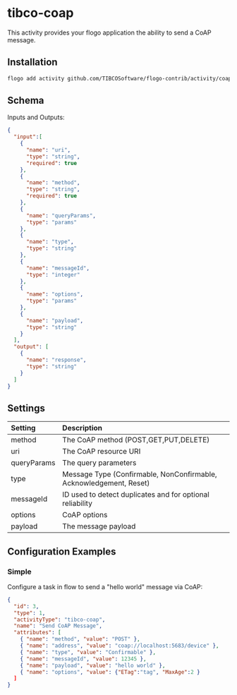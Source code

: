 # tibco-coap
This activity provides your flogo application the ability to send a CoAP message.


## Installation

```bash
flogo add activity github.com/TIBCOSoftware/flogo-contrib/activity/coap
```

## Schema
Inputs and Outputs:

```json
{
  "input":[
    {
      "name": "uri",
      "type": "string",
      "required": true
    },
    {
      "name": "method",
      "type": "string",
      "required": true
    },
    {
      "name": "queryParams",
      "type": "params"
    },
    {
      "name": "type",
      "type": "string"
    },
    {
      "name": "messageId",
      "type": "integer"
    },
    {
      "name": "options",
      "type": "params"
    },
    {
      "name": "payload",
      "type": "string"
    }
  ],
  "output": [
    {
      "name": "response",
      "type": "string"
    }
  ]
}
```
## Settings
| Setting   | Description    |
|:----------|:---------------|
| method    | The CoAP method (POST,GET,PUT,DELETE)|
| uri   | The CoAP resource URI |         
| queryParams | The query parameters |
| type      | Message Type (Confirmable, NonConfirmable, Acknowledgement, Reset) |
| messageId | ID used to detect duplicates and for optional reliability |
| options   | CoAP options |
| payload   | The message payload |


## Configuration Examples
### Simple
Configure a task in flow to send a "hello world" message via CoAP:

```json
{
  "id": 3,
  "type": 1,
  "activityType": "tibco-coap",
  "name": "Send CoAP Message",
  "attributes": [
    { "name": "method", "value": "POST" },
    { "name": "address", "value": "coap://localhost:5683/device" },
    { "name": "type", "value": "Confirmable" },
    { "name": "messageId", "value": 12345 },
    { "name": "payload", "value": "hello world" },
    { "name": "options", "value": {"ETag":"tag", "MaxAge":2 }
  ]
}
```
